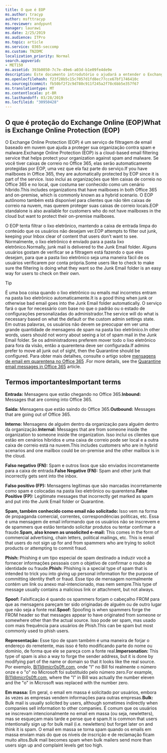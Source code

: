 ```yaml
---
title: O que é EOP
ms.author: tracyp
author: msfttracyp
ms.reviewer: andypunt
manager: laurawi
ms.date: 2/25/2019
ms.audience: ITPro
ms.topic: article
ms.service: O365-seccomp
ms.custom: TN2DMC
localization_priority: Normal
search.appverid:
- MET150
ms.assetid: 393b0050-7c7e-49e6-a03d-b1e09fe4de9e
description: Este documento introdutório o ajudará a entender o Exchange Online Protection (EOP) e uma terminologia importante. Isso se aplica aos clientes do Office 365 que estão protegendo caixas de correio hospedadas em nuvem do Exchange Online e clientes autônomos do EOP que estão protegendo caixas de correio locais, como o Exchange Server 2016.
ms.openlocfilehash: f23f28b5c15c7057d1fd8ec77cce67bf1746410c
ms.sourcegitcommit: fb50bf2f2c9d780c911f245a2f78c6bb5e357f67
ms.translationtype: MT
ms.contentlocale: pt-BR
ms.lasthandoff: 03/28/2019
ms.locfileid: "30950428"
---
```

## <a name="what-is-exchange-online-protection-eop"></a><span data-ttu-id="0d1a0-104">O que é proteção do Exchange Online (EOP)</span><span class="sxs-lookup"><span data-stu-id="0d1a0-104">What is Exchange Online Protection (EOP)</span></span>

<span data-ttu-id="0d1a0-105">O Exchange Online Protection (EOP) é um serviço de filtragem de email baseado em nuvem que ajuda a proteger sua organização contra spam e malware.</span><span class="sxs-lookup"><span data-stu-id="0d1a0-105">Exchange Online Protection (EOP) is a cloud-based email filtering service that helps protect your organization against spam and malware.</span></span> <span data-ttu-id="0d1a0-106">Se você tiver caixas de correio no Office 365, elas serão automaticamente protegidas por EOP, uma vez que ela faz parte do serviço.</span><span class="sxs-lookup"><span data-stu-id="0d1a0-106">If you have mailboxes in Office 365, they are automatically protected by EOP since it is part of the service.</span></span> <span data-ttu-id="0d1a0-107">Isso inclui as organizações que têm caixas de correio no Office 365 e no local, que costuma ser conhecido como um cenário híbrido.</span><span class="sxs-lookup"><span data-stu-id="0d1a0-107">This includes organizations that have mailboxes in both Office 365 and on-premise, which is commonly known as a hybrid scenario.</span></span> <span data-ttu-id="0d1a0-108">O EOP autônomo também está disponível para clientes que não têm caixas de correio na nuvem, mas querem proteger suas caixas de correio locais.</span><span class="sxs-lookup"><span data-stu-id="0d1a0-108">EOP standalone is also available for customers who do not have mailboxes in the cloud but want to protect their on-premise mailboxes.</span></span> 

<span data-ttu-id="0d1a0-109">O EOP tenta filtrar o lixo eletrônico, mantendo a caixa de entrada limpa do conteúdo que os usuários não desejam ver.</span><span class="sxs-lookup"><span data-stu-id="0d1a0-109">EOP attempts to filter out junk, keeping your Inbox clear of content that users don't want to see.</span></span> <span data-ttu-id="0d1a0-110">Normalmente, o lixo eletrônico é enviado para a pasta lixo eletrônico.</span><span class="sxs-lookup"><span data-stu-id="0d1a0-110">Normally, junk mail is delivered to the Junk Email folder.</span></span> <span data-ttu-id="0d1a0-111">Alguns usuários gostam de verificar se a filtragem está fazendo o que eles desejam, para que a pasta lixo eletrônico seja uma maneira fácil de os usuários verificarem por conta própria.</span><span class="sxs-lookup"><span data-stu-id="0d1a0-111">Some users like to check to make sure the filtering is doing what they want so the Junk Email folder is an easy way for users to check on their own.</span></span>  

> [!TIP]
> <span data-ttu-id="0d1a0-112">É uma boa coisa quando o lixo eletrônico ou emails mal incorretos entram na pasta lixo eletrônico automaticamente.</span><span class="sxs-lookup"><span data-stu-id="0d1a0-112">It is a good thing when junk or otherwise bad email goes into the Junk Email folder automatically.</span></span> <span data-ttu-id="0d1a0-113">O serviço fará o que for necessário com base no que o padrão ou o estado de configurações personalizadas do administrador.</span><span class="sxs-lookup"><span data-stu-id="0d1a0-113">The service will do what is necessary based on what the default or the custom admin settings state.</span></span> <span data-ttu-id="0d1a0-114">Em outras palavras, os usuários não devem se preocupar em ver uma grande quantidade de mensagens de spam na pasta lixo eletrônico.</span><span class="sxs-lookup"><span data-stu-id="0d1a0-114">In other words, users should not worry about seeing a lot of spam mail in the Junk Email folder.</span></span> <span data-ttu-id="0d1a0-115">Se os administradores preferem mover todo o lixo eletrônico para fora da visão, então a quarentena deve ser configurada.</span><span class="sxs-lookup"><span data-stu-id="0d1a0-115">If admins prefer to move all junk out of sight, then the Quarantine should be configured.</span></span> <span data-ttu-id="0d1a0-116">Para obter mais detalhes, consulte o artigo sobre [mensagens de email em quarentena no Office 365](../quarantine-email-messages.md) .</span><span class="sxs-lookup"><span data-stu-id="0d1a0-116">For more details, see the [Quarantine email messages in Office 365](../quarantine-email-messages.md) article.</span></span>

## <a name="important-terms"></a><span data-ttu-id="0d1a0-117">Termos importantes</span><span class="sxs-lookup"><span data-stu-id="0d1a0-117">Important terms</span></span>

<span data-ttu-id="0d1a0-118">**Entrada:** Mensagens que estão chegando no Office 365.</span><span class="sxs-lookup"><span data-stu-id="0d1a0-118">**Inbound:** Messages that are coming into Office 365.</span></span>

<span data-ttu-id="0d1a0-119">**Saída:** Mensagens que estão saindo do Office 365.</span><span class="sxs-lookup"><span data-stu-id="0d1a0-119">**Outbound:** Messages that are going out of Office 365.</span></span>

<span data-ttu-id="0d1a0-120">**Interno:** Mensagens de alguém dentro da organização para alguém dentro da organização.</span><span class="sxs-lookup"><span data-stu-id="0d1a0-120">**Internal:** Messages that are from someone inside the organization to someone inside the organization.</span></span> <span data-ttu-id="0d1a0-121">Isso inclui os clientes que estão em cenários híbridos e uma caixa de correio pode ser local e a outra caixa de correio está na nuvem.</span><span class="sxs-lookup"><span data-stu-id="0d1a0-121">This includes customers who are in hybrid scenarios and one mailbox could be on-premise and the other mailbox is in the cloud.</span></span>

<span data-ttu-id="0d1a0-122">**Falso negativo (FN):** Spam e outros lixos que são enviados incorretamente para a caixa de entrada.</span><span class="sxs-lookup"><span data-stu-id="0d1a0-122">**False Negative (FN):** Spam and other junk that incorrectly gets sent into the inbox.</span></span>

<span data-ttu-id="0d1a0-123">**Falso positivo (FP):** Mensagens legítimas que são marcadas incorretamente como spam e colocadas na pasta lixo eletrônico ou quarentena.</span><span class="sxs-lookup"><span data-stu-id="0d1a0-123">**False Positive (FP):** Legitimate messages that incorrectly get marked as spam and put into the Junk Email folder or Quarantine.</span></span>

<span data-ttu-id="0d1a0-124">**Spam, também conhecido como email não solicitado:** Isso vem na forma de propaganda comercial, correntes, correspondências políticas, etc. Essa é uma mensagem de email informando que os usuários não se inscrevem e de spammers que estão tentando solicitar produtos ou tentar confirmar a fraude.</span><span class="sxs-lookup"><span data-stu-id="0d1a0-124">**Spam, also known as unsolicited e-mail:** This comes in the form of commercial advertising, chain letters, political mailings, etc. This is email that users do not sign up for and from spammers who are trying to solicit products or attempting to commit fraud.</span></span>

<span data-ttu-id="0d1a0-125">**Phish:** Phishing é um tipo especial de spam destinado a induzir você a fornecer informações pessoais com o objetivo de confirmar o roubo de identidade ou fraude.</span><span class="sxs-lookup"><span data-stu-id="0d1a0-125">**Phish:** Phishing is a special type of spam that is intended to trick you into giving up personal information for the purpose of committing identity theft or fraud.</span></span> <span data-ttu-id="0d1a0-126">Esse tipo de mensagem normalmente contém um link ou anexo mal-intencionado, mas nem sempre.</span><span class="sxs-lookup"><span data-stu-id="0d1a0-126">This type of message usually contains a malicious link or attachment, but not always.</span></span>

<span data-ttu-id="0d1a0-127">**Spoof:** Falsificação é quando os spammers forjam o cabeçalho FROM para que as mensagens pareçam ter sido originadas de alguém ou de outro lugar que não seja a fonte real.</span><span class="sxs-lookup"><span data-stu-id="0d1a0-127">**Spoof:** Spoofing is when spammers forge the FROM header so that messages appear to have originated from someone or somewhere other than the actual source.</span></span> <span data-ttu-id="0d1a0-128">Isso pode ser spam, mas usado com mais frequência para usuários de Phish.</span><span class="sxs-lookup"><span data-stu-id="0d1a0-128">This can be spam but most commonly used to phish users.</span></span>

<span data-ttu-id="0d1a0-129">**Representação:** Esse tipo de spam também é uma maneira de forjar o endereço do remetente, mas isso é feito modificando parte do nome ou domínio, de forma que ele se pareça com a fonte real.</span><span class="sxs-lookup"><span data-stu-id="0d1a0-129">**Impersonation:** This type of spam is also a way to forge the sender address, but it is done by modifying part of the name or domain so that it looks like the real source.</span></span> <span data-ttu-id="0d1a0-130">Por exemplo, Bi11@micr0s0ft.com, onde "l" no Bill foi realmente o número onze e o "o" no Microsoft foi substituído pelo número zero.</span><span class="sxs-lookup"><span data-stu-id="0d1a0-130">For example, Bi11@micr0s0ft.com, where the "l" in Bill was actually the number eleven and the "o" in Microsoft was replaced with the number zero.</span></span>

<span data-ttu-id="0d1a0-131">**Em massa:** Em geral, o email em massa é solicitado por usuários, embora às vezes as empresas vendem informações para outras empresas.</span><span class="sxs-lookup"><span data-stu-id="0d1a0-131">**Bulk:** Bulk mail is usually solicited by users, although sometimes indirectly when companies sell information to other companies.</span></span> <span data-ttu-id="0d1a0-132">É comum que os usuários se inscrevam intencionalmente no email em massa (ou seja, newletters), mas se esqueçam mais tarde e pense que é spam.</span><span class="sxs-lookup"><span data-stu-id="0d1a0-132">It is common that users intentionally sign up for bulk mail (i.e. newletters) but forget later on and think it is spam.</span></span> <span data-ttu-id="0d1a0-133">O email em massa se torna spam quando os emails em massa enviam mais do que os níveis de inscrição e de reclamação ficam muito altos.</span><span class="sxs-lookup"><span data-stu-id="0d1a0-133">Bulk mail becomes spam when bulk mailers send more than users sign up and complaint levels get too high.</span></span>

